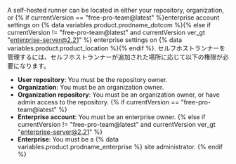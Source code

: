 A self-hosted runner can be located in either your repository, organization, or {% if currentVersion == "free-pro-team@latest" %}enterprise account settings on {% data variables.product.prodname_dotcom %}{% else if currentVersion != "free-pro-team@latest" and currentVersion ver_gt "enterprise-server@2.21" %} enterprise settings on {% data variables.product.product_location %}{% endif %}. セルフホストランナーを管理するには、セルフホストランナーが追加された場所に応じて以下の権限が必要になります。
- **User repository**: You must be the repository owner.
- **Organization**: You must be an organization owner.
- **Organization repository**: You must be an organization owner, or have admin access to the repository.
{% if currentVersion == "free-pro-team@latest" %}
- **Enterprise account**: You must be an enterprise owner.
{% else if currentVersion != "free-pro-team@latest" and currentVersion ver_gt "enterprise-server@2.21" %}
- **Enterprise**: You must be a {% data variables.product.prodname_enterprise %} site administrator.
{% endif %}
